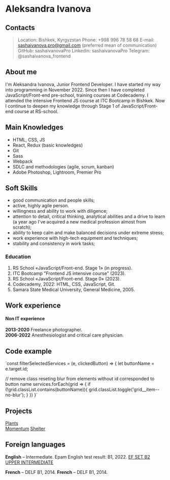 # Aleksandra Ivanova

## Contacts

> Location: Bishkek, Kyrgyzstan
> Phone: +998 996 78 58 68
> E-mail: sashaivanova.pro@gmail.com (preferred mean of communication)\
> GitHub: sashaivanovaPro
> Linkedin: sashaivanovaPro
> Telegram: @sashaivanova_frontend

## About me

I'm Aleksandra Ivanova, Junior Frontend Developer. I have started my way into programming in November 2022.
Since then I have completed JavaScript/Front-end pre-school, training courses at Codecademy. I attended the intensive Frontend JS course at ITC Bootcamp in Bishkek. Now I continue to deepen my knowledge through Stage 1 of JavaScript/Front-end course at RS-school. 

## Main Knowledges

- HTML, CSS, JS
- React, Redux (basic knowledges)
- Git
- Sass
- Webpack
- SDLC and methodologies (agile, scrum, kanban)
- Adobe Photoshop, Lightroom, Premier Pro

## Soft Skills

- good communication and people skills;
- active, highly agile person.
- willingness and ability to work with diligence;
- attention to detail, critical thinking, analytical abilities and a drive to learn (a year ago I've acquired a new medical profession almost from scratch);
- ability to keep calm and make balanced decisions under extreme stress;
- work experience with high-tech equipment and techniques;
- stability and consistency in work tasks;

### Education

1. RS School «JavaScript/Front-end. Stage 1» (in progress).
2. ITC Bootcamp "Frontend JS intensive course" (2023).
3. RS School «JavaScript/Front-end. Stage 0» (2023).
4. Codecademy, 2022: HTML, CSS, JavaScript, Git.
5. Samara State Medical University, General Medicine, 2005.

## Work experience

#### Non IT experience

**2013-2020** Freelance photographer.\
**2006-2022** Anesthesiologist and critical care physician.

## Code example

`const filterSelectedServices = (e, clickedButton) => { 
  let buttonName = e.target.id;

  // remove class reseting blur from elements without id corresponded to button name
  services.forEach(grid => {
  if (!grid.classList.contains(buttonName)){
      grid.classList.toggle('grid__item--no-blur');
    }
  })
}`

## Projects

[Plants](https://sashaivanovapro.github.io/plants/)\
[Momentum](https://rolling-scopes-school.github.io/sashaivanovapro-JSFEPRESCHOOL2022Q4/momentum/)
[Shelter](https://rolling-scopes-school.github.io/sashaivanovapro-JSFE2023Q1/shelter/)


## Foreign languages

**English** – Intermediate.
Epam English test result: B1, 2022.
[EF SET B2 UPPER INTERMEDIATE](efset.org/cert/wavEMQ)

**French** – DELF В1, 2014.
**French** – DELF В1, 2014.